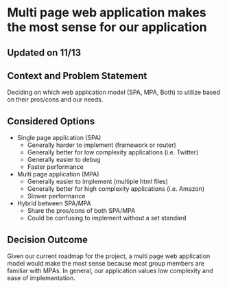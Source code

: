 # Multi page web application makes the most sense for our application

## Updated on 11/13

## Context and Problem Statement

Deciding on which web application model (SPA, MPA, Both) to utilize based on their pros/cons and our needs.

## Considered Options

* Single page application (SPA)
  * Generally harder to implement (framework or router)
  * Generally better for low complexity applications (i.e. Twitter)
  * Generally easier to debug
  * Faster performance
* Multi page application (MPA)
  * Generally easier to implement (multiple html files)
  * Generally better for high complexity applications (i.e. Amazon)
  * Slower performance
* Hybrid between SPA/MPA
  * Share the pros/cons of both SPA/MPA
  * Could be confusing to implement without a set standard

## Decision Outcome

Given our current roadmap for the project, a multi page web application model would make the most sense because most group members are familiar with MPAs. In general, our application values low complexity and ease of implementation.